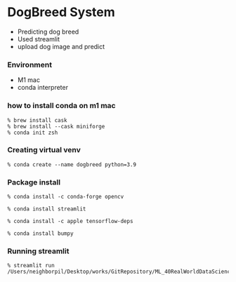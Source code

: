 # DogBreed System
 - Predicting dog breed
 - Used streamlit
 - upload dog image and predict

### Environment
 - M1 mac
 - conda interpreter
### how to install conda on m1 mac
```
% brew install cask
% brew install --cask miniforge
% conda init zsh
```

### Creating virtual venv
```
% conda create --name dogbreed python=3.9
```

### Package install
```
% conda install -c conda-forge opencv
 
% conda install streamlit

% conda install -c apple tensorflow-deps

% conda install bumpy
```

### Running streamlit 
```
% streamlit run /Users/neighborpil/Desktop/works/GitRepository/ML_40RealWorldDataScienceMachineLearningProjects2022/P2_DogBreedPrediction/app/main.py
```
